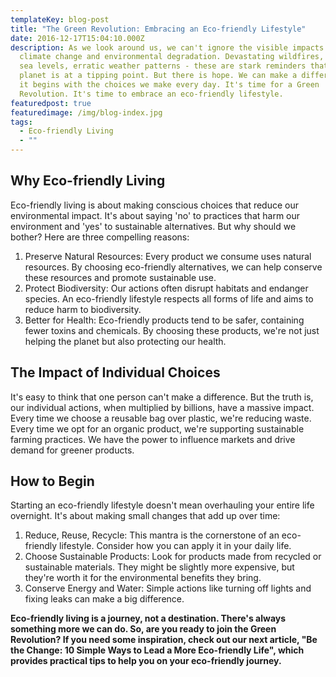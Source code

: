 ```yaml
---
templateKey: blog-post
title: "The Green Revolution: Embracing an Eco-friendly Lifestyle"
date: 2016-12-17T15:04:10.000Z
description: As we look around us, we can't ignore the visible impacts of
  climate change and environmental degradation. Devastating wildfires, rising
  sea levels, erratic weather patterns - these are stark reminders that our
  planet is at a tipping point. But there is hope. We can make a difference, and
  it begins with the choices we make every day. It's time for a Green
  Revolution. It's time to embrace an eco-friendly lifestyle.
featuredpost: true
featuredimage: /img/blog-index.jpg
tags:
  - Eco-friendly Living
  - ""
---
```

## **Why Eco-friendly Living**

Eco-friendly living is about making conscious choices that reduce our environmental impact. It's about saying 'no' to practices that harm our environment and 'yes' to sustainable alternatives. But why should we bother? Here are three compelling reasons:

1. Preserve Natural Resources: Every product we consume uses natural resources. By choosing eco-friendly alternatives, we can help conserve these resources and promote sustainable use.
2. Protect Biodiversity: Our actions often disrupt habitats and endanger species. An eco-friendly lifestyle respects all forms of life and aims to reduce harm to biodiversity.
3. Better for Health: Eco-friendly products tend to be safer, containing fewer toxins and chemicals. By choosing these products, we're not just helping the planet but also protecting our health.

## **The Impact of Individual Choices**

It's easy to think that one person can't make a difference. But the truth is, our individual actions, when multiplied by billions, have a massive impact. Every time we choose a reusable bag over plastic, we're reducing waste. Every time we opt for an organic product, we're supporting sustainable farming practices. We have the power to influence markets and drive demand for greener products.

## **How to Begin**

Starting an eco-friendly lifestyle doesn't mean overhauling your entire life overnight. It's about making small changes that add up over time:

1. Reduce, Reuse, Recycle: This mantra is the cornerstone of an eco-friendly lifestyle. Consider how you can apply it in your daily life.
2. Choose Sustainable Products: Look for products made from recycled or sustainable materials. They might be slightly more expensive, but they're worth it for the environmental benefits they bring.
3. Conserve Energy and Water: Simple actions like turning off lights and fixing leaks can make a big difference.

**Eco-friendly living is a journey, not a destination. There's always something more we can do. So, are you ready to join the Green Revolution? If you need some inspiration, check out our next article, "Be the Change: 10 Simple Ways to Lead a More Eco-friendly Life", which provides practical tips to help you on your eco-friendly journey.**